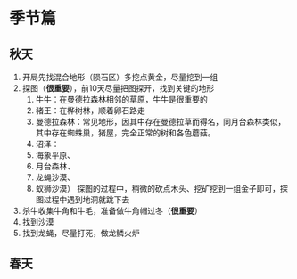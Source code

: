 # 季节篇
## 秋天

1. 开局先找混合地形（陨石区）多挖点黄金，尽量挖到一组
2. 探图（**很重要**），前10天尽量把图探开，找到关键的地形
	1. 牛牛：在曼德拉森林相邻的草原，牛牛是很重要的
	2. 猪王：在桦树林，顺着卵石路走
	3. 曼德拉森林：常见地形，因其中存在曼德拉草而得名，同月台森林类似，其中存在蜘蛛巢，猪屋，完全正常的树和各色蘑菇。
	4. 沼泽：
	5. 海象平原、
	6. 月台森林、
	7. 龙蝇沙漠、
	8. 蚁狮沙漠）
探图的过程中，稍微的砍点木头、挖矿挖到一组金子即可，探图过程中遇到地洞就跳下去
3. 杀牛收集牛角和牛毛，准备做牛角帽过冬（**很重要**）
4. 找到沙漠
5. 找到龙蝇，尽量打死，做龙鳞火炉

## 春天
